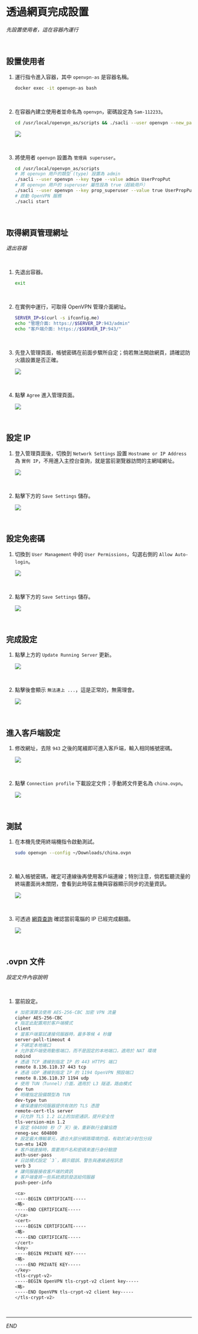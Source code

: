 # 透過網頁完成設置

_先設置使用者，這在容器內運行_

<br>

## 設置使用者

1. 運行指令進入容器，其中 `openvpn-as` 是容器名稱。

   ```bash
   docker exec -it openvpn-as bash
   ```

<br>

2. 在容器內建立使用者並命名為 `openvpn`，密碼設定為 `Sam-112233`。

   ```bash
   cd /usr/local/openvpn_as/scripts && ./sacli --user openvpn --new_pass "Sam-112233" SetLocalPassword
   ```

   ![](images/img_53.png)

<br>

3. 將使用者 `openvpn` 設置為 `管理員 superuser`。

   ```bash
   cd /usr/local/openvpn_as/scripts
   # 將 openvpn 用戶的類型 (type) 設置為 admin
   ./sacli --user openvpn --key type --value admin UserPropPut
   # 將 openvpn 用戶的 superuser 屬性設為 true（超級用戶）
   ./sacli --user openvpn --key prop_superuser --value true UserPropPut
   # 啟動 OpenVPN 服務
   ./sacli start
   ```

<br>

## 取得網頁管理網址

_退出容器_

<br>

1. 先退出容器。

   ```bash
   exit
   ```

<br>

2. 在實例中運行，可取得 OpenVPN 管理介面網址。

   ```bash
   SERVER_IP=$(curl -s ifconfig.me)
   echo "管理介面: https://$SERVER_IP:943/admin"
   echo "客戶端介面: https://$SERVER_IP:943/"
   ```

<br>

3. 先登入管理頁面，帳號密碼在前面步驟所自定；倘若無法開啟網頁，請確認防火牆設置是否正確。

   ![](images/img_54.png)

<br>

4. 點擊 `Agree` 進入管理頁面。

   ![](images/img_80.png)

<br>

## 設定 IP

1. 登入管理頁面後，切換到 `Network Settings` 設置 `Hostname or IP Address` 為 `實例 IP`，不用進入主控台查詢，就是當前瀏覽器訪問的主網域網址。

   ![](images/img_10.png)

<br>

2. 點擊下方的 `Save Settings` 儲存。

   ![](images/img_41.png)

<br>

## 設定免密碼

1. 切換到 `User Management` 中的 `User Permissions`，勾選右側的 `Allow Auto-login`。

   ![](images/img_107.png)

<br>

2. 點擊下方的 `Save Settings` 儲存。

   ![](images/img_41.png)

<br>

## 完成設定

1. 點擊上方的 `Update Running Server` 更新。

   ![](images/img_42.png)

<br>

2. 點擊後會顯示 `無法連上 ...`，這是正常的，無需理會。

   ![](images/img_43.png)

<br>

## 進入客戶端設定

1. 修改網址，去除 `943` 之後的尾綴即可進入客戶端，輸入相同帳號密碼。

   ![](images/img_44.png)

<br>

2. 點擊 `Connection profile` 下載設定文件；手動將文件更名為 `china.ovpn`。

   ![](images/img_45.png)

<br>

## 測試

1. 在本機先使用終端機指令啟動測試。

   ```bash
   sudo openvpn --config ~/Downloads/china.ovpn
   ```

<br>

2. 輸入帳號密碼，確定可連線後再使用客戶端連線；特別注意，倘若監聽流量的終端畫面尚未關閉，會看到此時宿主機與容器顯示同步的流量資訊。

   ![](images/img_84.png)

<br>

3. 可透過 [網頁查詢](https://whatismyipaddress.com/) 確認當前電腦的 IP 已經完成翻牆。

   ![](images/img_85.png)

<br>

## .ovpn 文件

_設定文件內容說明_

<br>

1. 當前設定。

   ```bash
   # 加密演算法使用 AES-256-CBC 加密 VPN 流量
   cipher AES-256-CBC
   # 指定此配置用於客戶端模式
   client
   # 當客戶端嘗試連接伺服器時，最多等候 4 秒鐘
   server-poll-timeout 4
   # 不綁定本地端口
   # 允許客戶端使用動態端口，而不是固定的本地端口，適用於 NAT 環境
   nobind
   # 透過 TCP 連線到指定 IP 的 443 HTTPS 端口
   remote 8.136.110.37 443 tcp
   # 透過 UDP 連線到指定 IP 的 1194 OpenVPN 預設端口
   remote 8.136.110.37 1194 udp
   # 使用 TUN（Tunnel）介面，適用於 L3 隧道，路由模式
   dev tun
   # 明確指定設備類型為 TUN
   dev-type tun
   # 確保連接的伺服器提供有效的 TLS 憑證
   remote-cert-tls server
   # 只允許 TLS 1.2 以上的加密通訊，提升安全性
   tls-version-min 1.2
   # 設定 604800 秒（7 天）後，重新執行金鑰協商
   reneg-sec 604800
   # 設定最大傳輸單元，適合大部分網路環境的值，有助於減少封包分段
   tun-mtu 1420
   # 客戶端連接時，需要用戶名和密碼來進行身份驗證
   auth-user-pass
   # 日誌模式設定 `3`，顯示錯誤、警告與連線過程訊息
   verb 3
   # 讓伺服器接收客戶端的資訊
   # 客戶端會將一些系統資訊發送給伺服器
   push-peer-info

   <ca>
   -----BEGIN CERTIFICATE-----
   <略>
   -----END CERTIFICATE-----
   </ca>
   <cert>
   -----BEGIN CERTIFICATE-----
   <略>
   -----END CERTIFICATE-----
   </cert>
   <key>
   -----BEGIN PRIVATE KEY-----
   <略>
   -----END PRIVATE KEY-----
   </key>
   <tls-crypt-v2>
   -----BEGIN OpenVPN tls-crypt-v2 client key-----
   <略>
   -----END OpenVPN tls-crypt-v2 client key-----
   </tls-crypt-v2>
   ```

<br>

___

_END_
